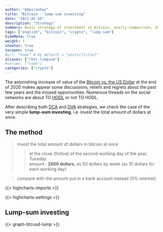 ```yaml
---
author: "84piranhas"
title: "Bitcoin - lump-sum investing"
date: "2021-01-16"
description: "Strategy"
summary: Basic strategy of investment in bitcoin, yearly comparison, 2015-2020
tags: ["english", "bitcoin", "crypto", "lump-sum"]
hideMeta: true
weight: 1
showtoc: true
tocopen: true
#url: "home" # by default = "posts/{title}"
aliases: ["/btc-lumpsum"]
#series: ["code"]
categories: ["crypto"]
---
```


The astonishing increase of value of the <a href="https://www.kraken.com/en-us/prices/xbt-bitcoin-price-chart/usd-us-dollar?interval=All" target="_blank">Bitcoin vs. the US Dollar</a> at the end of 2020 makes appear some discussions, reliefs and regrets about the past few years and the missed opportunities. Numerous threads on the social networks are about TO <a href="https://en.wikipedia.org/wiki/Hodl" target="_blank">HODL</a> or not TO HODL.

After describing both <a href="../btcusd-dca" target="_blank">DCA</a> and <a href="../btcusd-dva" target="_blank">DVA</a> strategies, we check the case of the very simple **lump-sum investing**, i.e. invest the total amount of dollars at once.

## The method

> invest the total amount of dollars in bitcoin at once
>> at the close (fictive) of the second working day of the year, *Tuesday*  
>> amount : **2600 dollars**, as 50 dollars by week (as 10 dollars for each working day)

> compare with the amount put in a bank account instead (0% interest)

{{< highcharts-imports >}}

{{< highcharts-settings >}}


## Lump-sum investing

{{< graph-btcusd-lump >}}




